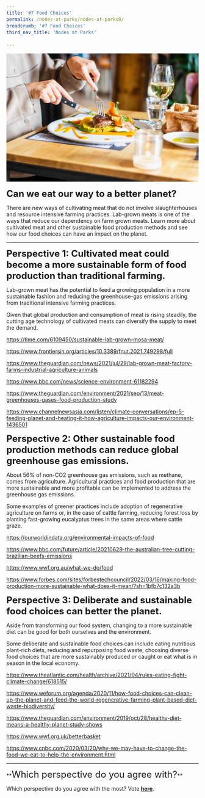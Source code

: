 ```yaml
---
title: '#7 Food Choices'
permalink: /nodes-at-parks/nodes-at-parks8/
breadcrumb: '#7 Food Choices'
third_nav_title: 'Nodes at Parks'

---
```


![](../images/nodes-at-parks-12-min.jpg)



**<font size="5">Can we eat our way to a better planet?</font>** 

There are new ways of cultivating meat that do not involve slaughterhouses and resource intensive farming practices. Lab-grown meats is one of the ways that reduce our dependency on farm grown meats. Learn more about cultivated meat and other sustainable food production methods and see how our food choices can have an impact on the planet. 



<hr>

**<font size="5">Perspective 1: Cultivated meat could become a more sustainable form of food production than traditional farming.</font>**

Lab-grown meat has the potential to feed a growing population in a more sustainable fashion and reducing the greenhouse-gas emissions arising from traditional intensive farming practices. 

Given that global production and consumption of meat is rising steadily, the cutting age technology of cultivated meats can diversify the supply to meet the demand. 

<a href="https://time.com/6109450/sustainable-lab-grown-mosa-meat/"  target="_blank">https://time.com/6109450/sustainable-lab-grown-mosa-meat/ </a>

https://www.frontiersin.org/articles/10.3389/fnut.2021.749298/full

https://www.theguardian.com/news/2021/jul/29/lab-grown-meat-factory-farms-industrial-agriculture-animals

https://www.bbc.com/news/science-environment-61182294

https://www.theguardian.com/environment/2021/sep/13/meat-greenhouses-gases-food-production-study

https://www.channelnewsasia.com/listen/climate-conversations/ep-5-feeding-planet-and-heating-it-how-agriculture-impacts-our-environment-1436501



**<font size="5">Perspective 2: Other sustainable food production methods can reduce global greenhouse gas emissions.</font>** 

About 56% of non-CO2 greenhouse gas emissions, such as methane, comes from agriculture. Agricultural practices and food production that are more sustainable and more profitable can be implemented to address the greenhouse gas emissions.

Some examples of greener practices include adoption of regenerative agriculture on farms or, in the case of cattle farming, reducing forest loss by planting fast-growing eucalyptus trees in the same areas where cattle graze. 

<a href="https://ourworldindata.org/environmental-impacts-of-food"  target="_blank">https://ourworldindata.org/environmental-impacts-of-food </a>


<a href="https://www.bbc.com/future/article/20210629-the-australian-tree-cutting-brazilian-beefs-emissions"  target="_blank">https://www.bbc.com/future/article/20210629-the-australian-tree-cutting-brazilian-beefs-emissions
</a>

<a href="https://www.wwf.org.au/what-we-do/food"  target="_blank"> https://www.wwf.org.au/what-we-do/food</a>

<a href="https://www.forbes.com/sites/forbestechcouncil/2022/03/16/making-food-production-more-sustainable-what-does-it-mean/?sh=1bfb7c132a3b"  target="_blank">https://www.forbes.com/sites/forbestechcouncil/2022/03/16/making-food-production-more-sustainable-what-does-it-mean/?sh=1bfb7c132a3b</a>

 

**<font size="5">Perspective 3: Deliberate and sustainable food choices can better the planet.</font>**

Aside from transforming our food system, changing to a more sustainable diet can be good for both ourselves and the environment. 

Some deliberate and sustainable food choices can include eating nutritious plant-rich diets, reducing and repurposing food waste, choosing diverse food choices that are more sustainably produced or caught or eat what is in season in the local economy. 

<a href="https://www.theatlantic.com/health/archive/2021/04/rules-eating-fight-climate-change/618515/"  target="_blank">https://www.theatlantic.com/health/archive/2021/04/rules-eating-fight-climate-change/618515/</a>

<a href="https://www.weforum.org/agenda/2020/11/how-food-choices-can-clean-up-the-planet-and-feed-the-world-regenerative-farming-plant-based-diet-waste-biodiversity/"  target="_blank">https://www.weforum.org/agenda/2020/11/how-food-choices-can-clean-up-the-planet-and-feed-the-world-regenerative-farming-plant-based-diet-waste-biodiversity/ </a>

<a href="https://www.theguardian.com/environment/2019/oct/28/healthy-diet-means-a-healthy-planet-study-shows"  target="_blank">https://www.theguardian.com/environment/2019/oct/28/healthy-diet-means-a-healthy-planet-study-shows </a>

<a href="https://www.wwf.org.uk/betterbasket" target="_blank">https://www.wwf.org.uk/betterbasket  </a>


<a href="https://www.cnbc.com/2020/03/20/why-we-may-have-to-change-the-food-we-eat-to-help-the-environment.html"  target="_blank">https://www.cnbc.com/2020/03/20/why-we-may-have-to-change-the-food-we-eat-to-help-the-environment.html</a>



<HR>
**<FONT SIZE ="5">Which perspective do you agree with?</FONT>**

Which perspective do you agree with the most? Vote **<a href="https://forms.gle/yqqng6rMNuwGPuL49" target=_blank>here</a>**.

